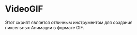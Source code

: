 # VideoGIF
Этот скрипт является отличным инструментом для создания пиксельных Анимации в формате GIF.
